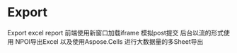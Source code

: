 # Export
Export excel report
前端使用新窗口加载iframe 模拟post提交
后台以流的形式使用 NPOI导出Excel
以及使用Aspose.Cells 进行大数据量的多Sheet导出
